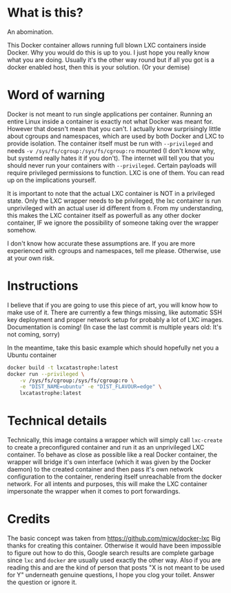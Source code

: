 # What is this?
An abomination.

This Docker container allows running full blown LXC containers inside Docker. Why you would do this is up to you. I just hope you really know what you are doing. Usually it's the other way round but if all you got is a docker enabled host, then this is your solution. (Or your demise)

# Word of warning
Docker is not meant to run single applications per container. Running an entire Linux inside a container is exactly not what Docker was meant for. However that doesn't mean that you can't. I actually know surprisingly little about cgroups and namespaces, which are used by both Docker and LXC to provide isolation. The container itself must be run with `--privileged` and needs `-v /sys/fs/cgroup:/sys/fs/cgroup:ro` mounted (I don't know why, but systemd really hates it if you don't). The internet will tell you that you should never run your containers with `--privileged`. Certain payloads will require privileged permissions to function. LXC is one of them. You can read up on the implications yourself.

It is important to note that the actual LXC container is NOT in a privileged state. Only the LXC wrapper needs to be privileged, the lxc container is run unprivileged with an actual user id different from `0`. From my understanding, this makes the LXC container itself as powerfull as any other docker container, IF we ignore the possibility of someone taking over the wrapper somehow.

I don't know how accurate these assumptions are. If you are more experienced with cgroups and namespaces, tell me please. Otherwise, use at your own risk.

# Instructions
I believe that if you are going to use this piece of art, you will know how to make use of it. There are currently a few things missing, like automatic SSH key deployment and proper network setup for probably a lot of LXC images. Documentation is coming! (In case the last commit is multiple years old: It's not coming, sorry)

In the meantime, take this basic example which should hopefully net you a Ubuntu container
```bash
docker build -t lxcatastrophe:latest
docker run --privileged \
	-v /sys/fs/cgroup:/sys/fs/cgroup:ro \
	-e "DIST_NAME=ubuntu" -e "DIST_FLAVOUR=edge" \
	lxcatastrophe:latest
```

# Technical details
Technically, this image contains a wrapper which will simply call `lxc-create` to create a preconfigured container and run it as an unprivileged LXC container. To behave as close as possible like a real Docker container, the wrapper will bridge it's own interface (which it was given by the Docker daemon) to the created container and then pass it's own network configuration to the container, rendering itself unreachable from the docker network. For all intents and purposes, this will make the LXC container impersonate the wrapper when it comes to port forwardings.

# Credits
The basic concept was taken from https://github.com/micw/docker-lxc
Big thanks for creating this container. Otherwise it would have been impossible to figure out how to do this, Google search results are complete garbage since `lxc` and `docker` are usually used exactly the other way. Also if you are reading this and are the kind of person that posts "X is not meant to be used for Y" underneath genuine questions, I hope you clog your toilet. Answer the question or ignore it.